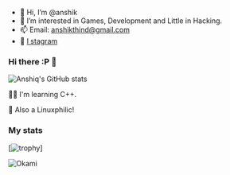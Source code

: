 - 👋 Hi, I’m @anshik
- 👀 I’m interested in Games, Development and Little in Hacking.
- 📫 Email: anshikthind@gmail.com
- 🙂 [I stagram](http://instagram.com/anshik_thind)

<!---
Anshik-Singh/Anshik-Singh is a ✨ special ✨ repository because its `README.md` (this file) appears on your GitHub profile.
You can click the Preview link to take a look at your changes.
--->
### Hi there :P 👋


![Anshiq's GitHub stats](https://github-readme-stats.vercel.app/api?username=anshiq&show_icons=true&theme=dark)

👨‍💻 I'm learning C++.

🐧 Also a Linuxphilic!

### My stats


[![trophy](https://github-profile-trophy.vercel.app/?username=anshiq&theme=onedark)]

![Okami](https://github-readme-stats.vercel.app/api/top-langs/?username=anshiq&hide=html&layout=compact&theme=radical)
